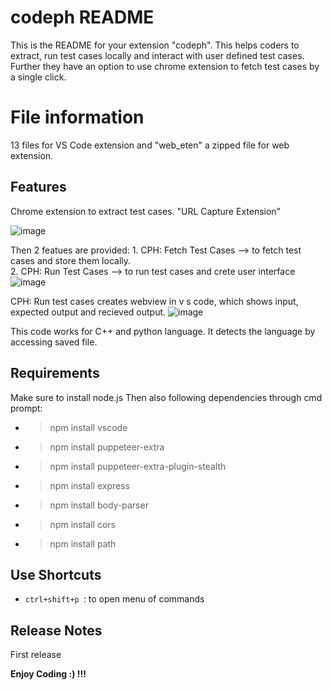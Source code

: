 # codeph README
This is the README for your extension "codeph". This helps coders to extract, run test cases locally and interact with user defined test cases. Further they have an option to use chrome extension to fetch test cases by a single click.
# File information
13 files for VS Code extension and "web_eten" a zipped file for web extension.
## Features
Chrome extension to extract test cases. "URL Capture Extension"

![image](https://github.com/user-attachments/assets/9d9ed66e-e311-47c9-bc3f-969e474e12da)

Then 2 featues are provided:
    1. CPH: Fetch Test Cases   --> to fetch test cases and store them locally.														
    2. CPH: Run Test Cases   --> to run test cases and crete user interface
![image](https://github.com/user-attachments/assets/adc5bf6d-68a7-4870-a74a-738d199e2be6)

CPH: Run test cases creates webview in v s code, which shows input, expected output and recieved output.
![image](https://github.com/user-attachments/assets/1f3af34f-51b5-42ed-aa64-9571928b4565)

This code works for C++ and python language. It detects the language by accessing saved file.

## Requirements
Make sure to install node.js
Then also following dependencies through cmd prompt:
* > npm install vscode 
* > npm install puppeteer-extra 
* > npm install puppeteer-extra-plugin-stealth 
* > npm install express 
* > npm install body-parser 
* > npm install cors 
* > npm install path 

## Use Shortcuts

* `ctrl+shift+p `: to open menu of commands

## Release Notes
First release

**Enjoy Coding :)  !!!**


